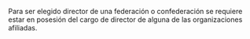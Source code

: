 Para ser elegido director de una federación o confederación se requiere estar en posesión del cargo de director de alguna de las organizaciones afiliadas.